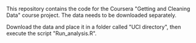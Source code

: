 This repository contains the code for the Coursera "Getting and Cleaning Data" course project.
The data needs to be downloaded separately.

Download the data and place it in a folder called "UCI directory",
then execute the script "Run_analysis.R".